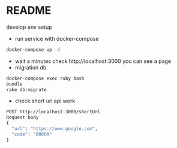 # README

develop env setup
* run service with docker-compose 
```bash
docker-compose up -d
```
* wait a minutes check http://localhost:3000 you can see a page
* migration db
```bash
docker-compose exec ruby bash
bundle
rake db:migrate
```
* check short url api work
```bash
POST http://localhost:3000/shortUrl
Request body
{
  "url": "https://www.google.com",
  "code": "0000A"
}
```
